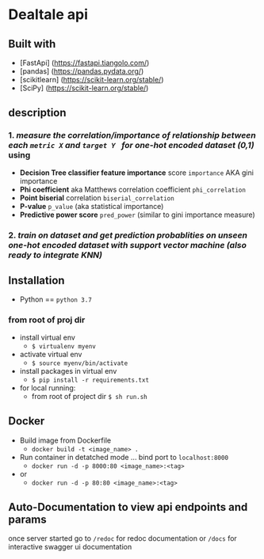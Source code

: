 # Dealtale api

## Built with

- [FastApi] (https://fastapi.tiangolo.com/)
- [pandas] (https://pandas.pydata.org/)
- [scikitlearn] (https://scikit-learn.org/stable/)
- [SciPy] (https://scikit-learn.org/stable/)

## description

### 1. **_measure the correlation/importance of relationship between each `metric X` and `target Y ` for one-hot encoded dataset (0,1)_** using

- **Decision Tree classifier feature importance** score `importance` AKA gini importance
- **Phi coefficient** aka Matthews correlation coefficient `phi_correlation`
- **Point biserial** correlation `biserial_correlation`
- **P-value** `p_value` (aka statistical importance)
- **Predictive power score** `pred_power` (similar to gini importance measure)

### 2. **_train on dataset and get prediction probablities on unseen one-hot encoded dataset with support vector machine (also ready to integrate KNN)_**

## Installation

- Python == `python 3.7`

### from root of proj dir

- install virtual env
  - `$ virtualenv myenv`
- activate virtual env
  - `$ source myenv/bin/activate`
- install packages in virtual env
  - `$ pip install -r requirements.txt`
- for local running:
  - from root of project dir `$ sh run.sh`

## Docker

- Build image from Dockerfile
  - `docker build -t <image_name> .`
- Run container in detatched mode ... bind port to `localhost:8000`
  - `docker run -d -p 8000:80 <image_name>:<tag>`
- or
  - `docker run -d -p 80:80 <image_name>:<tag>`

## Auto-Documentation to view api endpoints and params

once server started go to `/redoc` for redoc documentation or `/docs` for interactive swagger ui documentation
